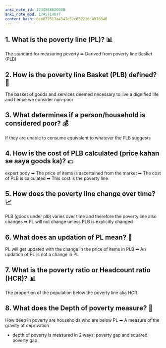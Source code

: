 ```yaml
---
anki_note_id: 1743868626088
anki_note_mod: 1745714077
content_hash: 0ce872517a4347e32c632216c4978046
---
```


## 1. What is the poverty line (PL)? 📊

The standard for measuring poverty ➡ Derived from poverty line Basket (PLB)

## 2. How is the poverty line Basket (PLB) defined? 🛒

The basket of goods and services deemed necessary to live a dignified life and hence we consider non-poor

## 3. What determines if a person/household is considered poor? 💰

If they are unable to consume equivalent to whatever the PLB suggests

## 4. How is the cost of PLB calculated (price kahan se aaya goods ka)? 💵

expert body ➡ The price of items is ascertained from the market ➡ The cost of PLB is calculated ➡ This cost is the poverty line

## 5. How does the poverty line change over time? 📈

PLB (goods under plb) varies over time and therefore the poverty line also changes ➡ PL will not change unless PLB is explicitly changed

## 6. What does an updation of PL mean? 🔄

PL will get updated with the change in the price of items in PLB ➡ An updation of PL is not a change in PL

## 7. What is the poverty ratio or Headcount ratio (HCR)? 📊

The proportion of the population below the poverty line aka HCR

## 8. What does the Depth of poverty measure? 📏

How deep in poverty are households who are below PL ➡ A measure of the gravity of deprivation  
- depth of poverty is measured in 2 ways: poverty gap and squared poverty gap